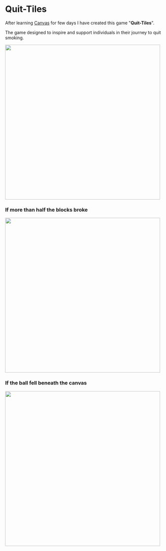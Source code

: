 # Quit-Tiles
After learning <a href="https://developer.mozilla.org/en-US/docs/Web/API/Canvas_API">Canvas</a> for few days I have created this game "<b>Quit-Tiles</b>".

The game designed to inspire and support individuals in their journey to quit smoking.


<img width=500 src="https://res.cloudinary.com/domvgm4cs/image/upload/v1711803317/brak_faruuw.png">

### If more than half the blocks broke

<img width=500 src="https://res.cloudinary.com/domvgm4cs/image/upload/v1711875647/lost_zl3y44.png">

### If the ball fell beneath the canvas

<img width=500 src="https://res.cloudinary.com/domvgm4cs/image/upload/v1711875647/wn_n2jhnb.png">
